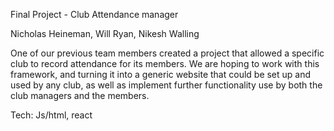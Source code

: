 Final Project - Club Attendance manager

Nicholas Heineman, Will Ryan, Nikesh Walling

One of our previous team members created a project that allowed a specific club to record attendance for its members. We are hoping to work with this framework, and turning it into a generic website that could be set up and used by any club, as well as implement further functionality use by both the club managers and the members.

Tech:
Js/html, react